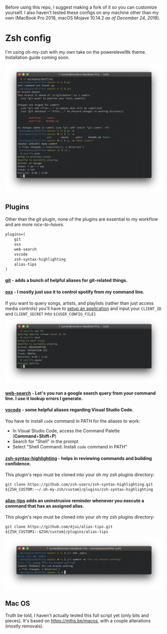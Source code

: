 Before using this repo, I suggest making a fork of it so you can customize yourself. I also haven't tested these configs on any machine other than my own (MacBook Pro 2018, macOS Mojave 10.14.2 _as of December 24, 2018_).

# Zsh config
I'm using oh-my-zsh with my own take on the powerelevel9k theme. Installation guide coming soon.

![Terminal Preview](./screenshots/zsh_terminal.png)

## Plugins
Other than the git plugin, none of the plugins are essential to my workflow and are more _nice-to-haves_. 
```
plugins=(
    git
    osx
    web-search
    vscode
    zsh-syntax-highlighting
    alias-tips
)
```
#### [git](https://github.com/robbyrussell/oh-my-zsh/wiki/Plugin:git) - adds a bunch of helpful aliases for git-related things.

#### [osx](https://github.com/robbyrussell/oh-my-zsh/wiki/Plugins#osx) - I mostly just use it to control spotify from my command line.

If you want to query songs, artists, and playlists (rather than just access media controls) you'll have to [setup an application](https://developer.spotify.com/my-applications/#!/applications/create) and input your `CLIENT_ID` and `CLIENT_SECRET` into `${USER_CONFIG_FILE}`
![Spotify Plugin Screen Capture](./screenshots/zsh_spotify.png)

#### [web-search](https://github.com/robbyrussell/oh-my-zsh/tree/master/plugins/web-search) - Let's you run a google search query from your command line. I use it lookup errors I generate.
#### [vscode](https://github.com/robbyrussell/oh-my-zsh/tree/master/plugins/vscode#vs-code) - some helpful aliases regarding Visual Studio Code.

You have to install `code` command in PATH for the aliases to work: 
* In Visual Studio Code, access the Command Palette (__Command__+__Shift__+__P__)
* Search for "Shell" in the prompt
* Select "Shell Command: Install `code` command in PATH"

#### [zsh-syntax-highlighting](https://github.com/zsh-users/zsh-syntax-highlighting#zsh-syntax-highlighting-) - helps in reviewing commands and building confidence.

This plugin's repo must be cloned into your oh my zsh plugins directory:
```
git clone https://github.com/zsh-users/zsh-syntax-highlighting.git ${ZSH_CUSTOM:-~/.oh-my-zsh/custom}/plugins/zsh-syntax-highlighting
```

#### [alias-tips](https://github.com/djui/alias-tips#alias-tips) adds an uninstrusive reminder whenever you execute a command that has an assigned alias.

This plugin's repo must be cloned into your oh my zsh plugins directory:
```
git clone https://github.com/djui/alias-tips.git ${ZSH_CUSTOM1:-$ZSH/custom}/plugins/alias-tips
```

![Alias-tips Plugin Screen Capture](./screenshots/zsh_alias_tips.png)

## Mac OS
Truth be told, I haven't actually tested this full script yet (only bits and pieces). It's based on https://mths.be/macos, with a couple alterations (mostly removals).